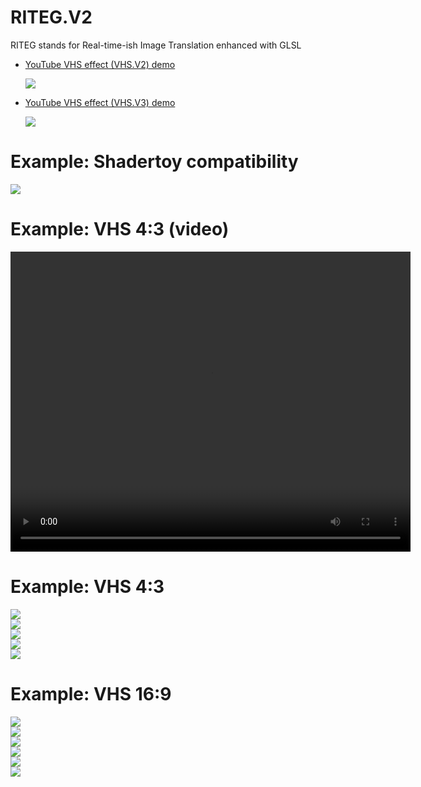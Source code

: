 # RITEG.V2
RITEG stands for Real-time-ish Image Translation enhanced with GLSL  

* [YouTube VHS effect (VHS.V2) demo](https://www.youtube.com/watch?v=AqyeJKgVvjk)  

  [![](http://img.youtube.com/vi/AqyeJKgVvjk/maxresdefault.jpg)](https://www.youtube.com/watch?v=AqyeJKgVvjk)  

* [YouTube VHS effect (VHS.V3) demo](https://www.youtube.com/watch?v=YYPVdMJoNWc)  

  [![](http://img.youtube.com/vi/YYPVdMJoNWc/maxresdefault.jpg)](https://www.youtube.com/watch?v=YYPVdMJoNWc)  

# Example: Shadertoy compatibility
![](02.project.img.00.png)  

# Example: VHS 4:3 (video)
<video width="640" height="480" controls>
  <source src="project.vhs43.01.mp4" type="video/mp4">
</video>

# Example: VHS 4:3
![](project.vhs43.01.png)  
![](project.vhs43.02.png)  
![](project.vhs43.03.png)  
![](project.vhs43.04.png)  
![](project.vhs43.05.png)  

# Example: VHS 16:9
![](project.vhs169.01.png)  
![](project.vhs169.02.png)  
![](project.vhs169.03.png)  
![](project.vhs169.04.png)  
![](project.vhs169.05.png)  
![](project.vhs169.06.png)  
